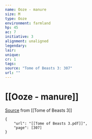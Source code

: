 ```yaml
---
name: Ooze - manure
size: M
type: Ooze
environment: farmland
hp: 45
ac: 7
initiative: 3
alignment: unaligned
legendary: 
lair: 
unique: 
cr: 1
tags: 
source: "Tome of Beasts 3: 307"
url: ""
---
```

# [[Ooze - manure]]

[Source](zotero://open-pdf/library/items/BLGR9HVR?page=307) from [[Tome of Beasts 3]]

```pdf
{
	"url": "[[Tome of Beasts 3.pdf]]",
	"page": [307]
}
```

